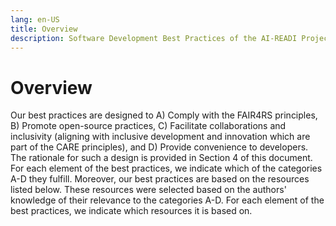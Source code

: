 ```yaml
---
lang: en-US
title: Overview
description: Software Development Best Practices of the AI-READI Project
---
```


# Overview

Our best practices are designed to A) Comply with the FAIR4RS principles, B) Promote open-source practices, C) Facilitate collaborations and inclusivity (aligning with inclusive development and innovation which are part of the CARE principles), and D) Provide convenience to developers. The rationale for such a design is provided in Section 4 of this document. For each element of the best practices, we indicate which of the categories A-D they fulfill. Moreover, our best practices are based on the resources listed below. These resources were selected based on the authors' knowledge of their relevance to the categories A-D. For each element of the best practices, we indicate which resources it is based on.
